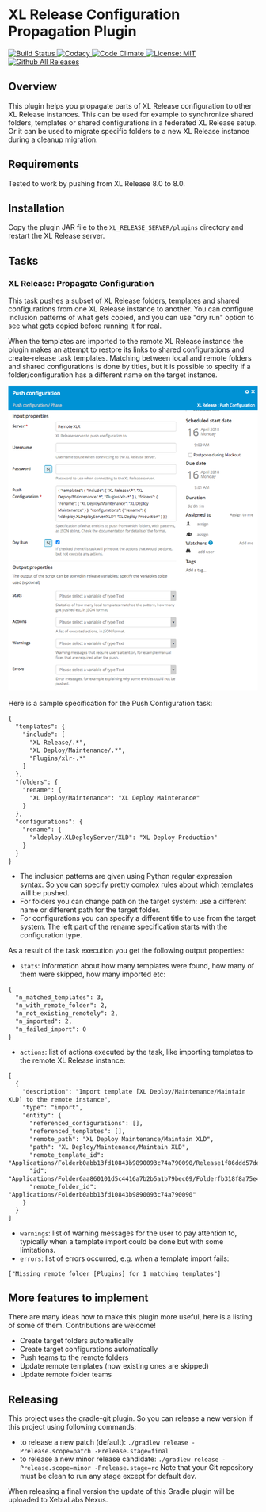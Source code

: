 # XL Release Configuration Propagation Plugin

[![Build Status][xlr-config-propagation-plugin-travis-image] ][xlr-config-propagation-plugin-travis-url]
[![Codacy][xlr-config-propagation-plugin-codacy-image] ][xlr-config-propagation-plugin-codacy-url]
[![Code Climate][xlr-config-propagation-plugin-code-climate-image] ][xlr-config-propagation-plugin-code-climate-url]
[![License: MIT][xlr-config-propagation-plugin-license-image] ][xlr-config-propagation-plugin-license-url]
[![Github All Releases][xlr-config-propagation-plugin-downloads-image] ]()

[xlr-config-propagation-plugin-travis-image]: https://travis-ci.org/xebialabs-community/xlr-config-propagation-plugin.svg?branch=master
[xlr-config-propagation-plugin-travis-url]: https://travis-ci.org/xebialabs-community/xlr-config-propagation-plugin
[xlr-config-propagation-plugin-codacy-image]: https://api.codacy.com/project/badge/Grade/d45f829ce3c1462a867f12ef06500865
[xlr-config-propagation-plugin-codacy-url]: https://www.codacy.com/app/byaminov/xlr-config-propagation-plugin
[xlr-config-propagation-plugin-code-climate-image]: https://codeclimate.com/github/xebialabs-community/xlr-config-propagation-plugin/badges/gpa.svg
[xlr-config-propagation-plugin-code-climate-url]: https://codeclimate.com/github/xebialabs-community/xlr-config-propagation-plugin
[xlr-config-propagation-plugin-license-image]: https://img.shields.io/badge/License-MIT-yellow.svg
[xlr-config-propagation-plugin-license-url]: https://opensource.org/licenses/MIT
[xlr-config-propagation-plugin-downloads-image]: https://img.shields.io/github/downloads/xebialabs-community/xlr-config-propagation-plugin/total.svg

## Overview

This plugin helps you propagate parts of XL Release configuration to other XL Release instances. This can be used for example to synchronize shared folders, templates or shared configurations in a federated XL Release setup. Or it can be used to migrate specific folders to a new XL Release instance during a cleanup migration.

## Requirements

Tested to work by pushing from XL Release 8.0 to 8.0.

## Installation

Copy the plugin JAR file to the `XL_RELEASE_SERVER/plugins` directory and restart the XL Release server.

## Tasks

### XL Release: Propagate Configuration

This task pushes a subset of XL Release folders, templates and shared configurations from one XL Release instance to another. You can configure inclusion patterns of what gets copied, and you can use "dry run" option to see what gets copied before running it for real.

When the templates are imported to the remote XL Release instance the plugin makes an attempt to restore its links to shared configurations and create-release task templates. Matching between local and remote folders and shared configurations is done by titles, but it is possible to specify if a folder/configuration has a different name on the target instance.

![image-push-configuration](images/push-configuration.png)

Here is a sample specification for the Push Configuration task:
```
{
  "templates": {
    "include": [
      "XL Release/.*",
      "XL Deploy/Maintenance/.*",
      "Plugins/xlr-.*"
    ]
  },
  "folders": {
    "rename": {
      "XL Deploy/Maintenance": "XL Deploy Maintenance"
    }
  },
  "configurations": {
    "rename": {
      "xldeploy.XLDeployServer/XLD": "XL Deploy Production"
    }
  }
}
```

* The inclusion patterns are given using Python regular expression syntax. So you can specify pretty complex rules about which templates will be pushed.
* For folders you can change path on the target system: use a different name or different path for the target folder.
* For configurations you can specify a different title to use from the target system. The left part of the rename specification starts with the configuration type. 

As a result of the task execution you get the following output properties:
* `stats`: information about how many templates were found, how many of them were skipped, how many imported etc:
```
{
  "n_matched_templates": 3,
  "n_with_remote_folder": 2,
  "n_not_existing_remotely": 2,
  "n_imported": 2,
  "n_failed_import": 0
}
```
* `actions`: list of actions executed by the task, like importing templates to the remote XL Release instance: 
```
[
  {
    "description": "Import template [XL Deploy/Maintenance/Maintain XLD] to the remote instance",
    "type": "import",
    "entity": {
      "referenced_configurations": [],
      "referenced_templates": [],
      "remote_path": "XL Deploy Maintenance/Maintain XLD",
      "path": "XL Deploy/Maintenance/Maintain XLD",
      "remote_template_id": "Applications/Folderb0abb13fd10843b9890093c74a790090/Release1f86ddd57de642fbad428dc4b35eec86",
      "id": "Applications/Folder6aa860101d5c4416a7b2b5a1b79bec09/Folderfb318f8a75e4d849918b3d1634b6189/Released17da40fd91b4097a24bd78302660963",
      "remote_folder_id": "Applications/Folderb0abb13fd10843b9890093c74a790090"
    }
  }
]
```
* `warnings`: list of warning messages for the user to pay attention to, typically when a template import could be done but with some limitations.
* `errors`: list of errors occurred, e.g. when a template import fails:
```
["Missing remote folder [Plugins] for 1 matching templates"]
```


## More features to implement

There are many ideas how to make this plugin more useful, here is a listing of some of them. Contributions are welcome!

* Create target folders automatically
* Create target configurations automatically
* Push teams to the remote folders
* Update remote templates (now existing ones are skipped)
* Update remote folder teams


## Releasing

This project uses the gradle-git plugin. So you can release a new version if this project using following commands:

- to release a new patch (default): `./gradlew release -Prelease.scope=patch -Prelease.stage=final`
- to release a new minor release candidate: `./gradlew release -Prelease.scope=minor -Prelease.stage=rc`
Note that your Git repository must be clean to run any stage except for default dev.

When releasing a final version the update of this Gradle plugin will be uploaded to XebiaLabs Nexus.